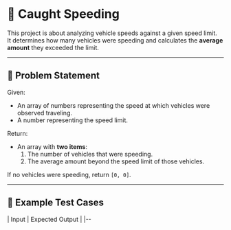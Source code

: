 # 🚓 Caught Speeding

This project is about analyzing vehicle speeds against a given speed limit.  
It determines how many vehicles were speeding and calculates the **average amount** they exceeded the limit.

---

## 📌 Problem Statement
Given:
- An array of numbers representing the speed at which vehicles were observed traveling.
- A number representing the speed limit.

Return:
- An array with **two items**:
  1. The number of vehicles that were speeding.
  2. The average amount beyond the speed limit of those vehicles.

If no vehicles were speeding, return `[0, 0]`.

---

## 🧪 Example Test Cases

| Input | Expected Output |
|--
